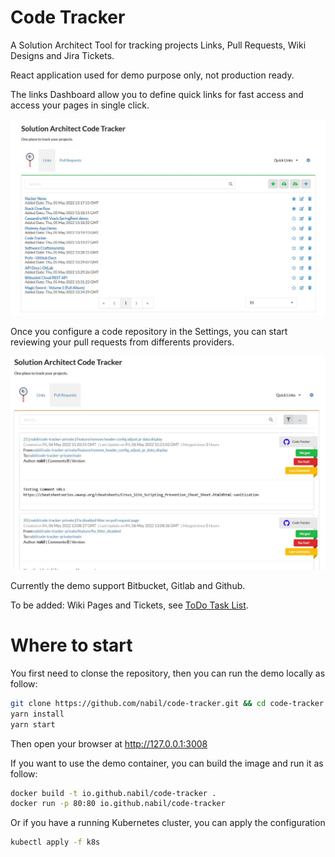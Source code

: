 # Code Tracker
A Solution Architect Tool for tracking projects Links, Pull Requests, Wiki Designs and Jira Tickets.

React application used for demo purpose only, not production ready. 

The links Dashboard allow you to define quick links for fast access and access your pages in single click.

<p align="center">
  <img width="888" src="https://github.com/nabil/code-tracker/raw/main/content/images/links.jpg">
</p>

Once you configure a code repository in the Settings, you can start reviewing your pull requests from differents providers. 

<p align="center">
  <img width="888" src="https://github.com/nabil/code-tracker/raw/main/content/images/pull_requests.jpg">
</p>

Currently the demo support Bitbucket, Gitlab and Github.

To be added: Wiki Pages and Tickets, see [ToDo Task List](https://github.com/nabil/code-tracker/issues/1).

# Where to start

You first need to clonse the repository, then you can run the demo locally as follow:

````sh
git clone https://github.com/nabil/code-tracker.git && cd code-tracker
yarn install
yarn start
````

Then open your browser at http://127.0.0.1:3008

If you want to use the demo container, you can build the image and run it as follow:

````sh
docker build -t io.github.nabil/code-tracker .
docker run -p 80:80 io.github.nabil/code-tracker
````

Or if you have a running Kubernetes cluster, you can apply the configuration

````sh
kubectl apply -f k8s
````